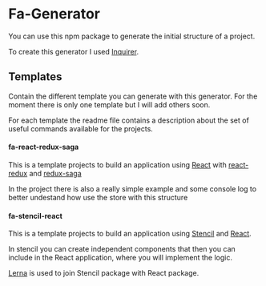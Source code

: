 # Fa-Generator
You can use this npm package to generate the initial structure of a project.

To create this generator I used [Inquirer](https://www.npmjs.com/package/inquirer?source=post_page---------------------------).

## Templates
Contain the different template you can generate with this generator. For the moment there is only one template but I will add others soon.

For each template the readme file contains a description about the set of useful commands available for the projects.

#### fa-react-redux-saga
This is a template projects to build an application using [React](https://reactjs.org/) with [react-redux](https://redux.js.org/) and [redux-saga](https://redux-saga.js.org/)

In the project there is also a really simple example and some console log to better undestand how use the store with this structure

#### fa-stencil-react
This is a template projects to build an application using [Stencil](https://stenciljs.com/) and [React](https://reactjs.org/).

In stencil you can create independent components that then you can include in the React application, where you will implement the logic.

[Lerna](https://github.com/lerna/lerna) is used to join Stencil package with React package.